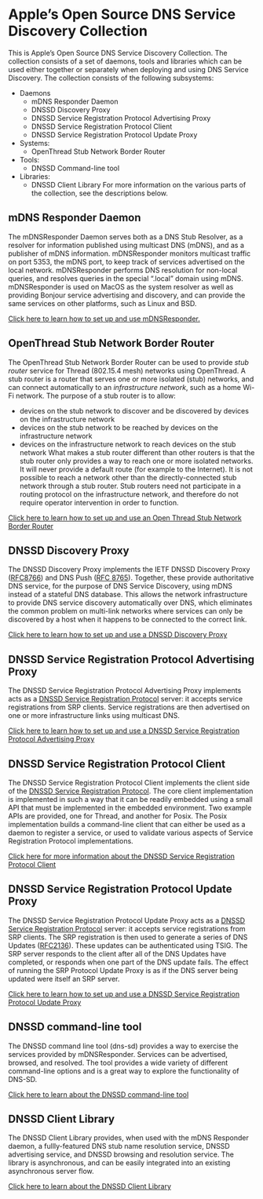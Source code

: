 # Apple’s Open Source DNS Service Discovery Collection
This is Apple’s Open Source DNS Service Discovery Collection. The collection consists of a set of daemons, tools and libraries which can be used either together or separately when deploying and using DNS Service Discovery.  The collection consists of the following subsystems:
- Daemons
	- mDNS Responder Daemon
	- DNSSD Discovery Proxy
	- DNSSD Service Registration Protocol Advertising Proxy
	- DNSSD Service Registration Protocol Client
	- DNSSD Service Registration Protocol Update Proxy
- Systems:
	- OpenThread Stub Network Border Router
- Tools:
	- DNSSD Command-line tool
- Libraries:
	- DNSSD Client Library
For more information on the various parts of the collection, see the descriptions below.
## mDNS Responder Daemon
The mDNSResponder Daemon serves both as a DNS Stub Resolver, as a resolver for information published using multicast DNS (mDNS), and as a publisher of mDNS information. mDNSResponder monitors multicast traffic on port 5353, the mDNS port, to keep track of services advertised on the local network. mDNSResponder performs DNS resolution for non-local queries, and resolves queries in the special “.local” domain using mDNS. mDNSResponder is used on MacOS as the system resolver as well as providing Bonjour service advertising and discovery, and can provide the same services on other platforms, such as Linux and BSD.

[Click here to learn how to set up and use mDNSResponder.][1]
## OpenThread Stub Network Border Router
The OpenThread Stub Network Border Router can be used to provide _stub router_ service for Thread (802.15.4 mesh) networks using OpenThread. A stub router is a router that serves one or more isolated (stub) networks, and can connect automatically to an _infrastructure network_, such as a home Wi-Fi network. The purpose of a stub router is to allow:
- devices on the stub network to discover and be discovered by devices on the infrastructure network
- devices on the stub network to be reached by devices on the infrastructure network
- devices on the infrastructure network to reach devices on the stub network
What makes a stub router different than other routers is that the stub router only provides a way to reach one or more isolated networks. It will never provide a default route (for example to the Internet). It is not possible to reach a network other than the directly-connected stub network through a stub router. Stub routers need not participate in a routing protocol on the infrastructure network, and therefore do not require operator intervention in order to function.

[Click here to learn how to set up and use an Open Thread Stub Network Border Router][2]
## DNSSD Discovery Proxy
The DNSSD Discovery Proxy implements the IETF DNSSD Discovery Proxy ([RFC8766][3]) and DNS Push ([RFC 8765][4]). Together, these provide authoritative DNS service, for the purpose of DNS Service Discovery, using mDNS instead of a stateful DNS database. This allows the network infrastructure to provide DNS service discovery automatically over DNS, which eliminates the common problem on multi-link networks where services can only be discovered by a host when it happens to be connected to the correct link.

[Click here to learn how to set up and use a DNSSD Discovery Proxy][5]
## DNSSD Service Registration Protocol Advertising Proxy
The DNSSD Service Registration Protocol Advertising Proxy implements acts as a [DNSSD Service Registration Protocol][6] server: it accepts service registrations from SRP clients. Service registrations are then advertised on one or more infrastructure links using multicast DNS.

[Click here to learn how to set up and use a DNSSD Service Registration Protocol Advertising Proxy][7]
## DNSSD Service Registration Protocol Client
The DNSSD Service Registration Protocol Client implements the client side of the [DNSSD Service Registration Protocol][8]. The core client implementation is implemented in such a way that it can be readily embedded using a small API that must be implemented in the embedded environment. Two example APIs are provided, one for Thread, and another for Posix. The Posix implementation builds a command-line client that can either be used as a daemon to register a service, or used to validate various aspects of Service Registration Protocol implementations.

[Click here for more information about the DNSSD Service Registration Protocol Client][9]
## DNSSD Service Registration Protocol Update Proxy
The DNSSD Service Registration Protocol Update Proxy acts as a [DNSSD Service Registration Protocol][10] server: it accepts service registrations from SRP clients. The SRP registration is then used to generate a series of DNS Updates ([RFC2136][11]). These updates can be authenticated using TSIG. The SRP server responds to the client after all of the DNS Updates have completed, or responds when one part of the DNS update fails. The effect of running the SRP Protocol Update Proxy is as if the DNS server being updated were itself an SRP server.

[Click here to learn how to set up and use a DNSSD Service Registration Protocol Update Proxy][12]
## DNSSD command-line tool
The DNSSD command line tool (dns-sd) provides a way to exercise the services provided by mDNSResponder. Services can be advertised, browsed, and resolved. The tool provides a wide variety of different command-line options and is a great way to explore the functionality of DNS-SD.

[Click here to learn about the DNSSD command-line tool][13]
## DNSSD Client Library
The DNSSD Client Library provides, when used with the mDNS Responder daemon, a fullly-featured DNS stub name resolution service, DNSSD advertising service, and DNSSD browsing and resolution service. The library is asynchronous, and can be easily integrated into an existing asynchronous server flow.

[Click here to learn about the DNSSD Client Library][14]

[1]:	Documents/mDNSResponder.md
[2]:	Documents/openthread-border-router.md
[3]:	https://www.rfc-editor.org/rfc/rfc8766.html "RFC8766"
[4]:	https://www.rfc-editor.org/rfc/rfc8765.html
[5]:	Documents/discovery-proxy.md
[6]:	https://datatracker.ietf.org/doc/draft-ietf-dnssd-srp/
[7]:	Documents/advertising-proxy.md
[8]:	https://datatracker.ietf.org/doc/draft-ietf-dnssd-srp/
[9]:	Documents/srp-client.md
[10]:	https://datatracker.ietf.org/doc/draft-ietf-dnssd-srp/
[11]:	https://tools.ietf.org/html/rfc2136
[12]:	Documents/srp-update-proxy.md
[13]:	Documents/dns-sd.md
[14]:	Documents/dnssd-client-library.md